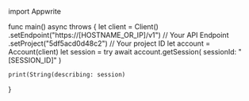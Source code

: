 import Appwrite

func main() async throws {
    let client = Client()
      .setEndpoint("https://[HOSTNAME_OR_IP]/v1") // Your API Endpoint
      .setProject("5df5acd0d48c2") // Your project ID
    let account = Account(client)
    let session = try await account.getSession(
        sessionId: "[SESSION_ID]"
    )

    print(String(describing: session)
}
